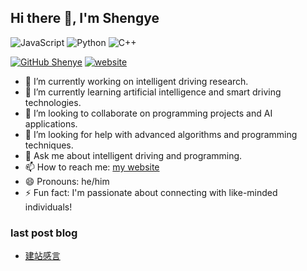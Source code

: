 ## Hi there 👋, I'm Shengye

<!--
**ShenShenRuYe/ShenShenRuYe** is a ✨ _special_ ✨ repository because its `README.md` (this file) appears on your GitHub profile.

Here are some ideas to get you started:

- 🔭 I’m currently working on ...
- 🌱 I’m currently learning ...
- 👯 I’m looking to collaborate on ...
- 🤔 I’m looking for help with ...
- 💬 Ask me about ...
- 📫 How to reach me: ...
- 😄 Pronouns: ...
- ⚡ Fun fact: ...
-->


![JavaScript](https://img.shields.io/badge/Code-JavaScript-informational?style=flat&logo=javascript&color=F7DF1E)
![Python](https://img.shields.io/badge/Code-Python-informational?style=flat&logo=python&color=3776AB)
![C++](https://img.shields.io/badge/Code-C++-informational?style=flat&logo=cplusplus&color=f5f5f5)

[![GitHub Shenye](https://img.shields.io/github/followers/shenshenruye?label=follow&style=social)](https://github.com/shenshenruye)
[![website](https://img.shields.io/badge/Website-46a2f1.svg?&style=flat-square&logo=Google-Chrome&logoColor=white&link=http://dongshengye.online/)](http://dongshengye.online/)


- 🔭 I’m currently working on intelligent driving research.
- 🌱 I’m currently learning artificial intelligence and smart driving technologies.
- 👯 I’m looking to collaborate on programming projects and AI applications.
- 🤔 I’m looking for help with advanced algorithms and programming techniques.
- 💬 Ask me about intelligent driving and programming.
- 📫 How to reach me: [my website](dongshengye.online)
- 😄 Pronouns: he/him
- ⚡ Fun fact: I'm passionate about connecting with like-minded individuals!


### last post blog
<!-- BLOG-POST-LIST:START -->
- [建站感言](http://www.dongshengye.online/archives/40)
<!-- BLOG-POST-LIST:END -->

